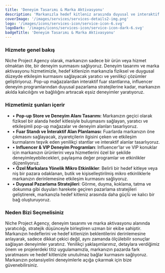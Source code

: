 ```yaml
---
title: 'Deneyim Tasarımı & Marka Aktivasyonu'
description: 'Markanızla hedef kitleniz arasında duyusal ve interaktif bağlar kurarak, unutulmaz deneyimler ve güçlü marka aktivasyonları yaratıyoruz.' 
coverImage: '/images/services/services-details2-img.png'
logo: '/images/icons/services-icon/service-icon-6.svg'
logoDark: '/images/icons/services-icon/service-icon-dark-6.svg'
badgeTitle: 'Deneyim Tasarımı & Marka Aktivasyonu'
---
```


### Hizmete genel bakış

Niche Project Agency olarak, markanızın sadece bir ürün veya hizmet olmaktan öte, bir deneyim sunmasını sağlıyoruz. Deneyim tasarımı ve marka aktivasyonu hizmetimizle, hedef kitlenizin markanızla fiziksel ve duygusal düzeyde etkileşim kurmasını sağlayacak yaratıcı ve yenilikçi çözümler geliştiriyoruz. Pop-up mağazalardan interaktif fuar stantlarına, influencer deneyim programlarından duyusal pazarlama stratejilerine kadar, markanızın akılda kalıcılığını ve bağlılığını artıracak eşsiz deneyimler yaratıyoruz.

### Hizmetimiz şunları içerir

- • **Pop-up Store ve Deneyim Alanı Tasarımı**:  Markanızın geçici olarak fiziksel bir alanda hedef kitlesiyle buluşmasını sağlayan, yaratıcı ve etkileşimli pop-up mağazalar ve deneyim alanları tasarlıyoruz.
- • **Fuar Standı ve İnteraktif Alan Planlaması**: Fuarlarda markanızın öne çıkmasını sağlayacak, ziyaretçilerin ilgisini çeken ve etkileşim kurmalarını teşvik eden yenilikçi stantlar ve interaktif alanlar tasarlıyoruz.
- • **Influencer & VIP Deneyim Programları**: Influencer'lar ve VIP konuklar için markanızın ürünlerini veya hizmetlerini özel bir şekilde deneyimleyebilecekleri, paylaşıma değer programlar ve etkinlikler düzenliyoruz.
- • **Özel Markalara Yönelik Mikro Etkinlikler**: Belirli bir hedef kitleye veya niş bir pazara odaklanan, butik ve kişiselleştirilmiş mikro etkinliklerle markanızın derinlemesine etkileşim kurmasını sağlıyoruz.
- • **Duyusal Pazarlama Stratejileri**: Görme, duyma, koklama, tatma ve dokunma gibi duyuları harekete geçiren pazarlama stratejileri geliştirerek, markanızla hedef kitleniz arasında daha güçlü ve kalıcı bir bağ oluşturuyoruz.

### Neden Bizi Seçmelisiniz

Niche Project Agency, deneyim tasarımı ve marka aktivasyonu alanında yaratıcılığı, stratejik düşünceyle birleştiren uzman bir ekibe sahiptir. Markanızın hedeflerini ve hedef kitlenizin beklentilerini derinlemesine anlayarak, sadece dikkat çekici değil, aynı zamanda ölçülebilir sonuçlar sağlayan deneyimler yaratırız. Yenilikçi yaklaşımlarımız, detaylara verdiğimiz önem ve projelerdeki titiz uygulamamızla, markanızın pazarda fark yaratmasını ve hedef kitlenizle unutulmaz bağlar kurmasını sağlıyoruz. Markanızın potansiyelini deneyimlerle açığa çıkarmak için bize güvenebilirsiniz.